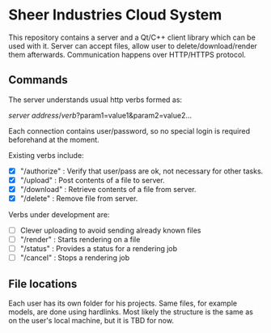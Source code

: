 # Sheer Industries Cloud System

This repository contains a server and a Qt/C++ client library which can be used with it.
Server can accept files, allow user to delete/download/render them afterwards.
Communication happens over HTTP/HTTPS protocol.

## Commands

The server understands usual http verbs formed as:

   *server address*/*verb*?param1=value1&param2=value2...

Each connection contains user/password, so no special login is required beforehand at the moment.

Existing verbs include:

- [x] "/authorize" : Verify that user/pass are ok, not necessary for other tasks.
- [x] "/upload"    : Post contents of a file to server.
- [x] "/download"  : Retrieve contents of a file from server.
- [x] "/delete"    : Remove file from server.

Verbs under development are:
- [ ] Clever uploading to avoid sending already known files
- [ ] "/render" : Starts rendering on a file
- [ ] "/status" : Provides a status for a rendering job
- [ ] "/cancel" : Stops a rendering job

## File locations
Each user has its own folder for his projects. Same files, for example models, are done using hardlinks. Most likely the structure is the same as on the user's local machine, but it is TBD for now.
